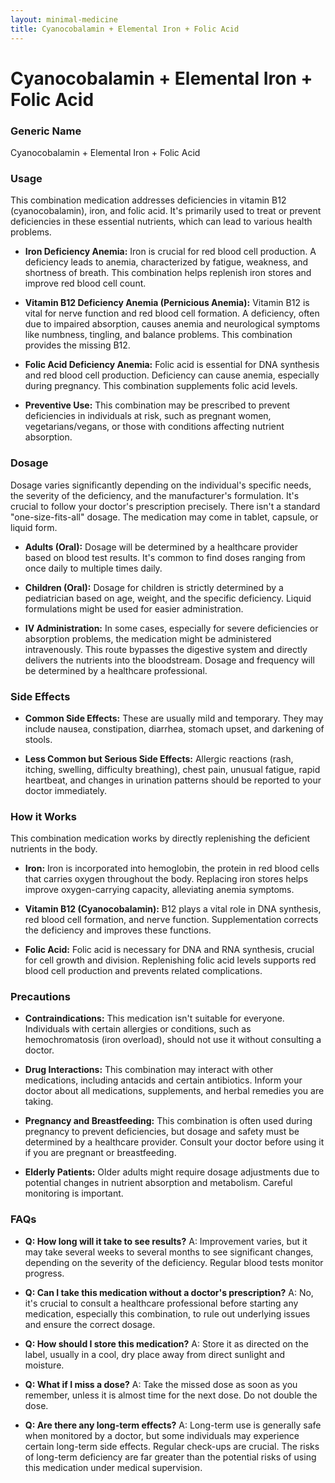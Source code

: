 ```yaml
---
layout: minimal-medicine
title: Cyanocobalamin + Elemental Iron + Folic Acid
---
```


# Cyanocobalamin + Elemental Iron + Folic Acid
### Generic Name
Cyanocobalamin + Elemental Iron + Folic Acid


### Usage

This combination medication addresses deficiencies in vitamin B12 (cyanocobalamin), iron, and folic acid.  It's primarily used to treat or prevent deficiencies in these essential nutrients, which can lead to various health problems.

* **Iron Deficiency Anemia:**  Iron is crucial for red blood cell production.  A deficiency leads to anemia, characterized by fatigue, weakness, and shortness of breath. This combination helps replenish iron stores and improve red blood cell count.

* **Vitamin B12 Deficiency Anemia (Pernicious Anemia):** Vitamin B12 is vital for nerve function and red blood cell formation.  A deficiency, often due to impaired absorption, causes anemia and neurological symptoms like numbness, tingling, and balance problems. This combination provides the missing B12.

* **Folic Acid Deficiency Anemia:** Folic acid is essential for DNA synthesis and red blood cell production. Deficiency can cause anemia, especially during pregnancy. This combination supplements folic acid levels.

* **Preventive Use:** This combination may be prescribed to prevent deficiencies in individuals at risk, such as pregnant women, vegetarians/vegans, or those with conditions affecting nutrient absorption.


### Dosage

Dosage varies significantly depending on the individual's specific needs, the severity of the deficiency, and the manufacturer's formulation.  It's crucial to follow your doctor's prescription precisely.  There isn't a standard "one-size-fits-all" dosage.  The medication may come in tablet, capsule, or liquid form.  

* **Adults (Oral):**  Dosage will be determined by a healthcare provider based on blood test results. It's common to find doses ranging from once daily to multiple times daily.

* **Children (Oral):** Dosage for children is strictly determined by a pediatrician based on age, weight, and the specific deficiency.  Liquid formulations might be used for easier administration.

* **IV Administration:** In some cases, especially for severe deficiencies or absorption problems, the medication might be administered intravenously.  This route bypasses the digestive system and directly delivers the nutrients into the bloodstream. Dosage and frequency will be determined by a healthcare professional.


### Side Effects

* **Common Side Effects:**  These are usually mild and temporary. They may include nausea, constipation, diarrhea, stomach upset, and darkening of stools.

* **Less Common but Serious Side Effects:**  Allergic reactions (rash, itching, swelling, difficulty breathing), chest pain, unusual fatigue, rapid heartbeat, and changes in urination patterns should be reported to your doctor immediately.


### How it Works

This combination medication works by directly replenishing the deficient nutrients in the body.

* **Iron:** Iron is incorporated into hemoglobin, the protein in red blood cells that carries oxygen throughout the body.  Replacing iron stores helps improve oxygen-carrying capacity, alleviating anemia symptoms.

* **Vitamin B12 (Cyanocobalamin):** B12 plays a vital role in DNA synthesis, red blood cell formation, and nerve function.  Supplementation corrects the deficiency and improves these functions.

* **Folic Acid:** Folic acid is necessary for DNA and RNA synthesis, crucial for cell growth and division. Replenishing folic acid levels supports red blood cell production and prevents related complications.


### Precautions

* **Contraindications:**  This medication isn't suitable for everyone. Individuals with certain allergies or conditions, such as hemochromatosis (iron overload), should not use it without consulting a doctor.

* **Drug Interactions:**  This combination may interact with other medications, including antacids and certain antibiotics.  Inform your doctor about all medications, supplements, and herbal remedies you are taking.

* **Pregnancy and Breastfeeding:**  This combination is often used during pregnancy to prevent deficiencies, but dosage and safety must be determined by a healthcare provider. Consult your doctor before using it if you are pregnant or breastfeeding.

* **Elderly Patients:** Older adults might require dosage adjustments due to potential changes in nutrient absorption and metabolism.  Careful monitoring is important.


### FAQs

* **Q: How long will it take to see results?**  A: Improvement varies, but it may take several weeks to several months to see significant changes, depending on the severity of the deficiency. Regular blood tests monitor progress.

* **Q: Can I take this medication without a doctor's prescription?** A: No, it's crucial to consult a healthcare professional before starting any medication, especially this combination, to rule out underlying issues and ensure the correct dosage.

* **Q: How should I store this medication?** A: Store it as directed on the label, usually in a cool, dry place away from direct sunlight and moisture.

* **Q: What if I miss a dose?** A: Take the missed dose as soon as you remember, unless it is almost time for the next dose. Do not double the dose.

* **Q:  Are there any long-term effects?** A:  Long-term use is generally safe when monitored by a doctor, but some individuals may experience certain long-term side effects. Regular check-ups are crucial.  The risks of long-term deficiency are far greater than the potential risks of using this medication under medical supervision.
